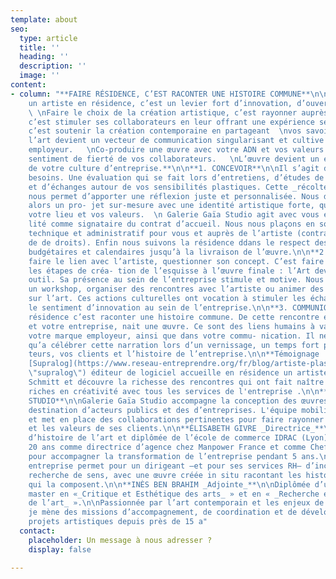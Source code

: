 ```yaml
---
template: about
seo:
  type: article
  title: ''
  heading: ''
  description: ''
  image: ''
content:
- column: "**FAIRE RÉSIDENCE, C’EST RACONTER UNE HISTOIRE COMMUNE**\n\n**Accueillir
    un artiste en résidence, c’est un levier fort d’innovation, d’ouverture et d’audace.
    \ \nFaire le choix de la création artistique, c’est rayonner auprès de sa clientèle,
    c’est stimuler ses collaborateurs en leur offrant une expérience sensible et
    c’est soutenir la création contemporaine en partageant  \nvos savoir-faire :
    l’art devient un vecteur de communication singularisant et cultive votre marque
    employeur.   \nCo-produire une œuvre avec votre ADN et vos valeurs sublime le
    sentiment de fierté de vos collaborateurs.   \nL’œuvre devient un élément concret
    de votre culture d’entreprise.**\n\n**1. CONCEVOIR**\n\nIl s’agit d’analyser vos
    besoins. Une évaluation qui se fait lors d’entretiens, d’études de vos espaces
    et d’échanges autour de vos sensibilités plastiques. Cette _récolte de matière_
    nous permet d’apporter une réflexion juste et personnalisée. Nous développons
    alors un pro- jet sur-mesure avec une identité artistique forte, qui sublime
    votre lieu et vos valeurs.  \n Galerie Gaïa Studio agit avec vous en co-responsabi-
    lité comme signataire du contrat d’accueil. Nous nous plaçons en soutien critique,
    technique et administratif pour vous et auprès de l’artiste (contrats, cession
    de de droits). Enfin nous suivons la résidence ddans le respect des contraintes
    budgétaires et calendaires jusqu’à la livraison de l’œuvre.\n\n**2. PRODUIRE**\n\nC’est
    faire le lien avec l’artiste, questionner son concept. C’est faire partie de toutes
    les étapes de créa- tion de l’esquisse à l’œuvre finale : l’Art devient un
    outil. Sa présence au sein de l’entreprise stimule et motive. Nous pouvons proposer
    un workshop, organiser des rencontres avec l’artiste ou animer des conférences
    sur l’art. Ces actions culturelles ont vocation à stimuler les échanges et développer
    le sentiment d’innovation au sein de l’entreprise.\n\n**3. COMMUNIQUER**\n\nFaire
    résidence c’est raconter une histoire commune. De cette rencontre entre un artiste
    et votre entreprise, nait une œuvre. Ce sont des liens humains à valoriser pour
    votre marque employeur, ainsi que dans votre commu- nication. Il ne reste plus
    qu’a célébrer cette narration lors d’un vernissage, un temps fort pour vos collabora-
    teurs, vos clients et l’histoire de l’entreprise.\n\n**Témoignage :**\n\nEntreprise
    [Supralog](https://www.reseau-entreprendre.org/fr/blog/artiste-plasticien-en-residence-dans-une-entreprise/
    \"supralog\") éditeur de logiciel accueille en résidence un artiste  Matthieu
    Schmitt et découvre la richesse des rencontres qui ont fait naître des interactions
    riches en créativité avec tous les services de l'entreprise .\n\n**GALERIE GAÏA
    STUDIO**\n\nGalerie Gaïa Studio accompagne la conception des œuvres d’art à
    destination d’acteurs publics et des d’entreprises. L'équipe mobilise des savoir-faire
    et met en place des collaborations pertinentes pour faire rayonner les ambitions
    et les valeurs de ses clients.\n\n**ÉLISABETH GIVRE _Directrice_**\n\nPassionnée
    d’histoire de l’art et diplômée de l’école de commerce IDRAC (Lyon), j’ai travaillé
    20 ans comme directrice d’agence chez Manpower France et comme Chef de projets
    pour accompagner la transformation de l’entreprise pendant 5 ans.\n\nL’art en
    entreprise permet pour un dirigeant –et pour ses services RH– d’incarner cette
    recherche de sens, avec une œuvre créée in situ racontant les histoires humaines
    qui la composent.\n\n**INÈS BEN BRAHIM _Adjointe_**\n\nDiplômée d’un double
    master en «_Critique et Esthétique des arts_ » et en « _Recherche et Histoire
    de l’art_ ».\n\nPassionnée par l’art contemporain et les enjeux de sa réception,
    je mène des missions d’accompagnement, de coordination et de développement de
    projets artistiques depuis près de 15 a"
  contact:
    placeholder: Un message à nous adresser ?
    display: false

---
```

